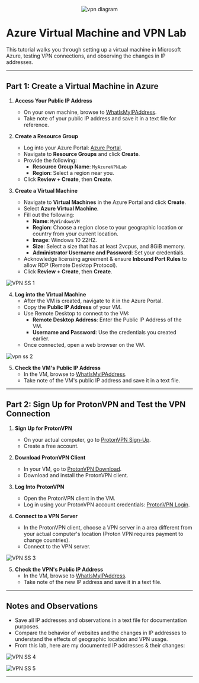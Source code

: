 <p align="center">
<img src="https://i.imgur.com/r8S0B8F.png" alt="vpn diagram"/>
</p>

# Azure Virtual Machine and VPN Lab

This tutorial walks you through setting up a virtual machine in Microsoft Azure, testing VPN connections, and observing the changes in IP addresses.

---

## Part 1: Create a Virtual Machine in Azure

1. **Access Your Public IP Address**
   - On your own machine, browse to [WhatIsMyIPAddress](https://whatismyipaddress.com/).
   - Take note of your public IP address and save it in a text file for reference.

2. **Create a Resource Group**
   - Log into your Azure Portal: [Azure Portal](https://portal.azure.com/).
   - Navigate to **Resource Groups** and click **Create**.
   - Provide the following:
     - **Resource Group Name**: `MyAzureVPNLab`
     - **Region**: Select a region near you.
   - Click **Review + Create**, then **Create**.

3. **Create a Virtual Machine**
   - Navigate to **Virtual Machines** in the Azure Portal and click **Create**.
   - Select **Azure Virtual Machine**.
   - Fill out the following:
     - **Name**: `MyWindowsVM`
     - **Region**: Choose a region close to your geographic location or country from your current location.
     - **Image**: Windows 10 22H2.
     - **Size**: Select a size that has at least 2vcpus, and 8GiB memory.
     - **Administrator Username and Password**: Set your credentials.
   - Acknowledge licensing agreement & ensure **Inbound Port Rules** to allow RDP (Remote Desktop Protocol).
   - Click **Review + Create**, then **Create**.

<p>
   
![VPN SS 1](https://github.com/user-attachments/assets/623313db-c13a-4362-bedf-4175c9677194)

</p>

4. **Log into the Virtual Machine**
   - After the VM is created, navigate to it in the Azure Portal.
   - Copy the **Public IP Address** of your VM.
   - Use Remote Desktop to connect to the VM:
     - **Remote Desktop Address**: Enter the Public IP Address of the VM.
     - **Username and Password**: Use the credentials you created earlier.
   - Once connected, open a web browser on the VM.

<p>
   
![vpn ss 2](https://github.com/user-attachments/assets/e92d2eff-5a0f-4fb1-9d8a-daa5338c1f87)

</p>

5. **Check the VM's Public IP Address**
   - In the VM, browse to [WhatIsMyIPAddress](https://whatismyipaddress.com/).
   - Take note of the VM's public IP address and save it in a text file.

---

## Part 2: Sign Up for ProtonVPN and Test the VPN Connection

1. **Sign Up for ProtonVPN**
   - On your actual computer, go to [ProtonVPN Sign-Up](https://account.protonvpn.com/signup?plan=free&language=en).
   - Create a free account.

2. **Download ProtonVPN Client**
   - In your VM, go to [ProtonVPN Download](https://protonvpn.com/download/).
   - Download and install the ProtonVPN client.

3. **Log Into ProtonVPN**
   - Open the ProtonVPN client in the VM.
   - Log in using your ProtonVPN account credentials: [ProtonVPN Login](https://account.protonvpn.com/login).

4. **Connect to a VPN Server**
   - In the ProtonVPN client, choose a VPN server in a area different from your actual computer's location (Proton VPN requires payment to change countries).
   - Connect to the VPN server.

<p>
   
![VPN SS 3](https://github.com/user-attachments/assets/522d4570-2aa5-4246-8512-09c237c4f46d)

</p>

5. **Check the VPN's Public IP Address**
   - In the VM, browse to [WhatIsMyIPAddress](https://whatismyipaddress.com/).
   - Take note of the new IP address and save it in a text file.

---

## Notes and Observations

- Save all IP addresses and observations in a text file for documentation purposes.
- Compare the behavior of websites and the changes in IP addresses to understand the effects of geographic location and VPN usage.
- From this lab, here are my documented IP addresses & their changes:

<p>
   
![VPN SS 4](https://github.com/user-attachments/assets/fd70a33c-a6ce-41cd-ad57-fd6fde57716c)

</p>

<p>
   
![VPN SS 5](https://github.com/user-attachments/assets/8872a1a6-53c0-495f-8248-36f39d455f22)

</p>

---

